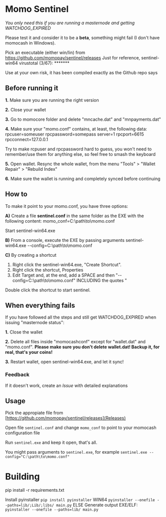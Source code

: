 # Momo Sentinel

*You only need this if you are running a masternode and getting WATCHDOG_EXPIRED*

Please test it and consider it to be a **beta**, something might fail (I don't have momocash in Windows).

Pick an executable (either win/lin) from https://github.com/momopay/sentinel/releases
Just for reference, sentinel-win64 virustotal (3/67): *******

Use at your own risk, it has been compiled exactly as the Github repo says

## Before running it

**1.** Make sure you are running the right version

**2.** Close your wallet

**3.** Go to momocore folder and delete "mncache.dat" and "mnpayments.dat"

**4.** Make sure your "momo.conf" contains, at least, the following data:
rpcuser=someuser
rpcpassword=somepass
server=1
rpcport=6615
rpcconnect=127.0.0.1

Try to make rcpuser and rpcpassword hard to guess, you won't need to remember/use them for anything else, so feel free to smash the keyboard

**5.** Open wallet. Resync the whole wallet, from the menu "Tools" > "Wallet Repair" > "Rebuild Index"

**6.** Make sure the wallet is running and completely synced before continuing

## How to

To make it point to your momo.conf, you have three options:

**A)** Create a file **sentinel.conf** in the same folder as the EXE with the following content:
momo_conf=C:\path\to\momo.conf

Start sentinel-win64.exe

**B)** From a console, execute the EXE by passing arguments 
sentinel-win64.exe --config=C:\path\to\momo.conf

**C)** By creating a shortcut

1) Right click the sentinel-win64.exe, "Create Shortcut". 
2) Right click the shortcut, Properties
3) Edit Target and, at the end, add a SPACE and then "--config=C:\path\to\momo.conf" INCLUDING the quotes "

Double click the shortcut to start sentinel.

## When everything fails
If you have followed all the steps and still get WATCHDOG_EXPIRED when issuing "masternode status":

**1.** Close the wallet

**2.** Delete all files inside "momocashconf" except for "wallet.dat" and "momo.conf".
**Please make sure you don't delete wallet.dat! Backup it, for real, that's your coins!**

**3.** Restart wallet, open sentinel-win64.exe, and let it sync!

### Feedback
If it doesn't work, create an *Issue* with detailed explanations


## Usage

Pick the appropiate file from [https://github.com/momopay/sentinel/releases](Releases)

Open file `sentinel.conf` and change `momo_conf` to point to your momocash configuration file

Run `sentinel.exe` and keep it open, that's all.

You might pass arguments to `sentinel.exe`, for example `sentinel.exe --config="C:\path\to\momo.conf"`


# Building

pip install -r requirements.txt

Install pyinstaller `pip install pyinstaller`
WIN64 `pyinstaller --onefile --paths=lib/;Lib/;libs/ main.py`
ELSE
Generate output EXE/ELF: `pyinstaller --onefile --paths=lib/ main.py`
